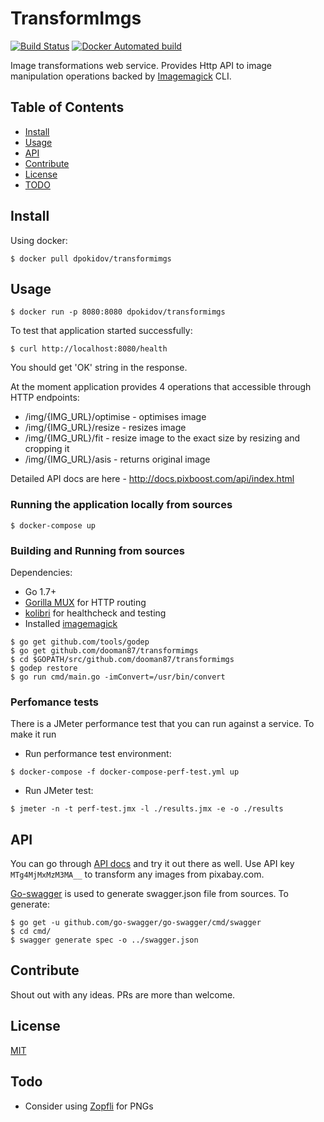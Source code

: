 # TransformImgs

[![Build Status](https://travis-ci.org/dooman87/transformimgs.svg?branch=master)](https://travis-ci.org/dooman87/transformimgs)
[![Docker Automated build](https://img.shields.io/docker/automated/jrottenberg/ffmpeg.svg)](https://hub.docker.com/r/dpokidov/transformimgs/)

Image transformations web service. Provides Http API to image 
manipulation operations backed by [Imagemagick](http://imagemagick.org) CLI.

## Table of Contents

- [Install](#install)
- [Usage](#usage)
- [API](#api)
- [Contribute](#contribute)
- [License](#license)
- [TODO](#todo)

## Install

Using docker:

```
$ docker pull dpokidov/transformimgs
```

## Usage

```
$ docker run -p 8080:8080 dpokidov/transformimgs
```

To test that application started successfully:

`$ curl http://localhost:8080/health`

You should get 'OK' string in the response.

At the moment application provides 4 operations that accessible through HTTP endpoints:

* /img/{IMG_URL}/optimise - optimises image
* /img/{IMG_URL}/resize - resizes image
* /img/{IMG_URL}/fit - resize image to the exact size by resizing and cropping it
* /img/{IMG_URL}/asis - returns original image

Detailed API docs are here - http://docs.pixboost.com/api/index.html

### Running the application locally from sources

```
$ docker-compose up
```

### Building and Running from sources 

Dependencies:

* Go 1.7+
* [Gorilla MUX](https://github.com/gorilla/mux) for HTTP routing
* [kolibri](https://github.com/dooman87/kolibri) for healthcheck and testing
* Installed [imagemagick](http://imagemagick.org)

```
$ go get github.com/tools/godep
$ go get github.com/dooman87/transformimgs
$ cd $GOPATH/src/github.com/dooman87/transformimgs
$ godep restore
$ go run cmd/main.go -imConvert=/usr/bin/convert
```

### Perfomance tests

There is a JMeter performance test that you can run against a service. To make it run
* Run performance test environment:
```
$ docker-compose -f docker-compose-perf-test.yml up
```
* Run JMeter test:
```
$ jmeter -n -t perf-test.jmx -l ./results.jmx -e -o ./results
```

## API

You can go through [API docs](https://pixboost.com/docs/api/index.html) and try it out there as well. Use 
API key `MTg4MjMxMzM3MA__` to transform any images from pixabay.com.

[Go-swagger](https://goswagger.io) is used to generate swagger.json file from sources. To generate:

```
$ go get -u github.com/go-swagger/go-swagger/cmd/swagger
$ cd cmd/
$ swagger generate spec -o ../swagger.json
```

## Contribute

Shout out with any ideas. PRs are more than welcome.

## License

[MIT](./LICENSE)

## Todo

* Consider using [Zopfli](https://github.com/google/zopfli) for PNGs
